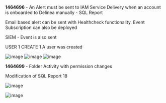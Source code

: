 **1464696** - An Alert must be sent to IAM Service Delivery when an account is onboarded to Delinea manually - SQL Report 

Email based alert can be sent with Healthcheck functionality. Event Subscription can also be deployed

SIEM - Event is also sent

USER	1	CREATE	1	A user was created

![image](https://github.com/mattboyce2001/SQL_Reports/assets/90758673/394c32b0-9bf6-467e-a310-a1a877a20e39)
![image](https://github.com/mattboyce2001/SQL_Reports/assets/90758673/f65ab3b3-c190-428d-bcc0-4c59188966e6)
![image](https://github.com/mattboyce2001/SQL_Reports/assets/90758673/4a8d426f-3d7d-4e78-b3ac-1c12da6f599d)


**1464699** - Folder Activity with permission changes

Modification of SQL Report 18

![image](https://github.com/mattboyce2001/SQL_Reports/assets/90758673/044c1ba6-5e37-44ce-bfa3-253364dbcabe)

![image](https://github.com/mattboyce2001/SQL_Reports/assets/90758673/3c357c89-de2f-4427-bcb2-eb51efc78b5e)
